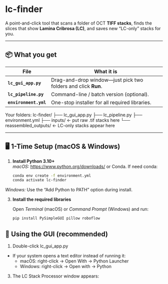 # lc-finder

A point-and-click tool that scans a folder of OCT **TIFF stacks**, finds the slices that show **Lamina Cribrosa (LC)**, and saves new “LC-only” stacks for you.  


---

## 📦 What you get

| File | What it is |
|------|------------|
| **`lc_gui_app.py`** | Drag-and-drop window—just pick two folders and click **Run**. |
| **`lc_pipeline.py`** | Command-line / batch version (optional). |
| **`environment.yml`** | One-stop installer for all required libraries. |

Your folders:
lc-finder/
├── lc_gui_app.py
├── lc_pipeline.py
├── environment.yml
├── inputs/                ← put raw .tif stacks here
└── reassembled_outputs/   ← LC-only stacks appear here

---

## 🖥️  1-Time Setup (macOS & Windows)

1. **Install Python 3.10+**  
   *macOS:* <https://www.python.org/downloads/> or Conda.
If need conda:
   ```bash
   conda env create -f environment.yml 
   conda activate lc-finder

 *Windows:* Use the “Add Python to PATH” option during install.

3. **Install the required libraries**

   Open *Terminal* (macOS) or *Command Prompt* (Windows) and run:

   ```bash
   pip install PySimpleGUI pillow roboflow

## 🚀 Using the GUI (recommended)
1.	Double-click lc_gui_app.py
  - If your system opens a text editor instead of running it:
      - macOS: right-click → Open With → Python Launcher
  	  - Windows: right-click → Open with → Python
3.	The LC Stack Processor window appears:
